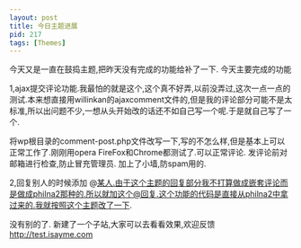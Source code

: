```yaml
---
layout: post
title: 今日主题进展
pid: 217
tags: [Themes]
---
```

今天又是一直在鼓捣主题,把昨天没有完成的功能给补了一下.
今天主要完成的功能

1,ajax提交评论功能.我最怕的就是这个,这个真不好弄,以前没弄过,这次一点一点的测试.本来想直接用willinkan的ajaxcomment文件的,但是我的评论部分可能不是太标准,所以出问题不少,一想从头开始改的话还不如自己写一个呢.于是就自己写了一个.

将wp根目录的comment-post.php文件改写一下,写的不怎么样,但是基本上可以正常工作了.刚刚用opera FireFox和Chrome都测试了.可以正常评论.
发评论前对邮箱进行检查,防止冒充管理员.
加上了小墙,防spam用的.

2,回复别人的时候添加 @某人.由于这个主题的回复部分我不打算做成嵌套评论而是做成philna2那种的.所以就加这个@回复.这个功能的代码是直接从philna2中拿过来的.我就按照这个主题改了一下.

没有别的了.
新建了一个子站,大家可以去看看效果,欢迎反馈 <http://test.isayme.com>
